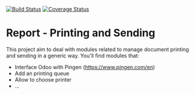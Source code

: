 [![Build Status](https://travis-ci.org/OCA/report-print-send.svg?branch=6.1)](https://travis-ci.org/OCA/report-print-send)
[![Coverage Status](https://coveralls.io/repos/OCA/report-print-send/badge.png?branch=6.1)](https://coveralls.io/r/OCA/report-print-send?branch=6.1)

Report - Printing and Sending
=============================

This project aim to deal with modules related to manage document printing and sending in a generic way. You'll find modules that:

 - Interface Odoo with Pingen (https://www.pingen.com/en)
 - Add an printing queue
 - Allow to choose printer
 - ...
